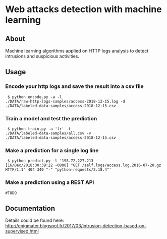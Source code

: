
# Web attacks detection with machine learning
## About
Machine learning algorithms applied on HTTP logs analysis to detect intrusions and suspicious activities.

## Usage
### Encode your http logs and save the result into a csv file
<code> $ python encode.py -a -l ./DATA/raw-http-logs-samples/access-2018-12-15.log -d ./DATA/labeled-data-samples/access-2018-12-15.csv</code>

### Train a model and test the prediction
<code> $ python train.py -a 'lr' -t ./DATA/labeled-data-samples/all.csv -v ./DATA/labeled-data-samples/access-2018-12-15.csv</code>

### Make a prediction for a single log line
<code> $ python predict.py -l '198.72.227.213 - - [16/Dec/2018:00:39:22 -0800] "GET /self.logs/access.log.2016-07-20.gz HTTP/1.1" 404 340 "-" "python-requests/2.18.4"'</code>

### Make a prediction using a REST API
<code>#TODO</code>

## Documentation
Details could be found here:
<br>
http://enigmater.blogspot.fr/2017/03/intrusion-detection-based-on-supervised.html
